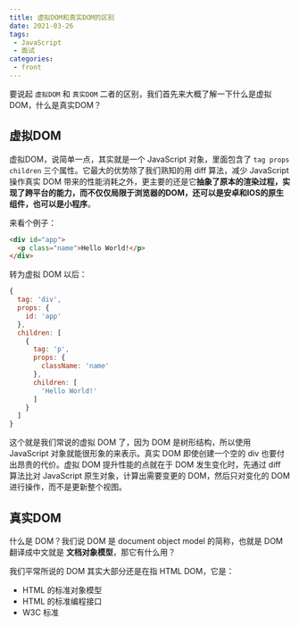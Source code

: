 ```yaml
---
title: 虚拟DOM和真实DOM的区别
date: 2021-03-26
tags:
 - JavaScript
 - 面试
categories:
 - front
---
```


要说起 `虚拟DOM` 和 `真实DOM` 二者的区别，我们首先来大概了解一下什么是虚拟DOM，什么是真实DOM？

## 虚拟DOM

虚拟DOM，说简单一点，其实就是一个 JavaScript 对象，里面包含了 `tag props children` 三个属性。它最大的优势除了我们熟知的用 diff 算法，减少 JavaScript 操作真实 DOM 带来的性能消耗之外，更主要的还是它**抽象了原本的渲染过程，实现了跨平台的能力，而不仅仅局限于浏览器的DOM，还可以是安卓和IOS的原生组件，也可以是小程序**。

来看个例子：

```html
<div id="app">
  <p class="name">Hello World!</p>
</div>
```

转为虚拟 DOM 以后：

```js
{
  tag: 'div',
  props: {
    id: 'app'
  },
  children: [
    {
      tag: 'p',
      props: {
        className: 'name'
      },
      children: [
        'Hello World!'
      ]
    }
  ]
}
```

这个就是我们常说的虚拟 DOM 了，因为 DOM 是树形结构，所以使用 JavaScript 对象就能很形象的来表示。真实 DOM 即使创建一个空的 div 也要付出昂贵的代价。虚拟 DOM 提升性能的点就在于 DOM 发生变化时，先通过 diff 算法比对 JavaScript 原生对象，计算出需要变更的 DOM，然后只对变化的 DOM 进行操作，而不是更新整个视图。

## 真实DOM

什么是 DOM？我们说 DOM 是 document object model 的简称，也就是 DOM 翻译成中文就是 **文档对象模型**，那它有什么用？

我们平常所说的 DOM 其实大部分还是在指 HTML DOM，它是：
- HTML 的标准对象模型
- HTML 的标准编程接口
- W3C 标准
